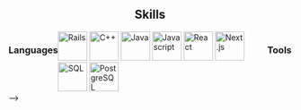 <!-- <h1 align="center">Greetings, my name is Jake.</h1>

* I am a fullstack software developer currently based in Austin, Texas.
* I recently graduated from Texas State University with a degree in Computer Science.
* On the backend, I'm very familiar with Python, C++, and Ruby on Rails, while also having experience with java.
* For frontend, I've worked with javascript frameworks such as next.js and react, and also obviously HTML/CSS.
<hr /> -->

<h2 align="center">Skills </h2>
<span style="display: inline">
	<h3 style="float: left">Languages</h3>
	<h3 style="float: right">Tools</h3>
</span

<!-- <img alt="Python" src="https://raw.githubusercontent.com/jtj60/landing-page/main/Python.png" width="52" />
<img alt="Rails" src="https://raw.githubusercontent.com/jtj60/landing-page/main/rails.png" width="52" />
<img alt="C++" src="https://raw.githubusercontent.com/jtj60/landing-page/main/c++.png" width="52" />
<img alt="Java" src="https://raw.githubusercontent.com/jtj60/landing-page/main/java.png" width="52" />
<img alt="Javascript" src="https://raw.githubusercontent.com/jtj60/landing-page/main/Javascript.png" width="52" />
<a href="https://reactjs.org/"><img alt="React" src="https://raw.githubusercontent.com/jtj60/landing-page/main/React.js.png" width="52" /></a>
<a href="https://nextjs.org/"><img alt="Next.js" src="https://raw.githubusercontent.com/jtj60/landing-page/main/Next.js.png" width="52" /></a>

<img alt="SQL" src="https://raw.githubusercontent.com/jtj60/landing-page/main/sql.png" width="52" />
<a href="https://www.postgresql.org/"><img alt="PostgreSQL" src="https://raw.githubusercontent.com/jtj60/landing-page/main/PostgreSQL.png" width="52" /></a>

<!-- React-Flow -->

<br />

<!-- <h3 align="center">Contact Me: </h3>
<div align="center">
<a target="blank" href="https://linkedin.com/in/jacob---johnson">
	<img src="https://raw.githubusercontent.com/jtj60/landing-page/main/Linkedin.png" width="35" alt="Linkedin Logo"/>
</a>
<a href="mailto:jaketjohnson97@gmail.com">
	<img src="https://raw.githubusercontent.com/jtj60/landing-page/main/Email.png" width="35" alt="Email Logo"/>
</a> -->
</div> -->

